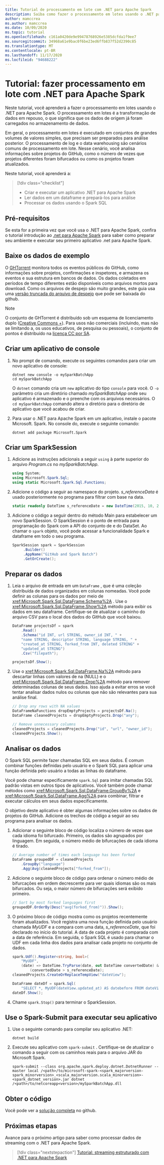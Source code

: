 ```yaml
---
title: Tutorial de processamento em lote com .NET para Apache Spark
description: Saiba como fazer o processamento em lotes usando o .NET para Apache Spark.
author: mamccrea
ms.author: mamccrea
ms.date: 10/09/2020
ms.topic: tutorial
ms.openlocfilehash: c161a0420de9e99478768926e5385dcfda1f9ee7
ms.sourcegitcommit: 34968a61e9bac0f6be23ed6ffb837f52d2390c85
ms.translationtype: MT
ms.contentlocale: pt-BR
ms.lasthandoff: 11/17/2020
ms.locfileid: "94688222"
---
```

# <a name="tutorial-do-batch-processing-with-net-for-apache-spark"></a>Tutorial: fazer processamento em lote com .NET para Apache Spark

Neste tutorial, você aprenderá a fazer o processamento em lotes usando o .NET para Apache Spark. O processamento em lotes é a transformação de dados em repouso, o que significa que os dados de origem já foram carregados no armazenamento de dados.

Em geral, o processamento em lotes é executado em conjuntos de grandes volumes de valores simples, que precisam ser preparados para análise posterior. O processamento de log e o data warehousing são cenários comuns de processamento em lote. Nesse cenário, você analisa informações sobre projetos do GitHub, como o número de vezes que projetos diferentes foram bifurcados ou como os projetos foram atualizados.

Neste tutorial, você aprenderá a:

> [!div class="checklist"]
>
> * Criar e executar um aplicativo .NET para Apache Spark
> * Ler dados em um dataframe e prepará-los para análise
> * Processar os dados usando o Spark SQL

## <a name="prerequisites"></a>Pré-requisitos

Se esta for a primeira vez que você usa o .NET para Apache Spark, confira o tutorial introdução ao [.net para Apache Spark](get-started.md) para saber como preparar seu ambiente e executar seu primeiro aplicativo .net para Apache Spark.

## <a name="download-the-sample-data"></a>Baixe os dados de exemplo

O [GHTorrent](http://ghtorrent.org/) monitora todos os eventos públicos do GitHub, como informações sobre projetos, confirmações e inspetores, e armazena os eventos e sua estrutura em bancos de dados. Os dados coletados em períodos de tempo diferentes estão disponíveis como arquivos mortos para download. Como os arquivos de despejo são muito grandes, este guia usa uma [versão truncada do arquivo de despejo](https://github.com/dotnet/spark/tree/master/examples/Microsoft.Spark.CSharp.Examples/Sql/Batch/projects_smaller.csv) que pode ser baixada do github.

> [!NOTE]
> O conjunto de GHTorrent é distribuído sob um esquema de licenciamento duplo ([Creative Commons +](https://wiki.creativecommons.org/wiki/CCPlus)). Para usos não comerciais (incluindo, mas não se limitando a, os usos educativos, de pesquisa ou pessoais), o conjunto de pontos é distribuído na [licença CC por SA](https://creativecommons.org/licenses/by-sa/4.0/).

## <a name="create-a-console-application"></a>Criar um aplicativo de console

1. No prompt de comando, execute os seguintes comandos para criar um novo aplicativo de console:

   ```dotnetcli
   dotnet new console -o mySparkBatchApp
   cd mySparkBatchApp
   ```

   O `dotnet` comando cria um `new` aplicativo do tipo `console` para você. O `-o` parâmetro cria um diretório chamado *mySparkBatchApp* onde seu aplicativo é armazenado e o preenche com os arquivos necessários. O `cd mySparkBatchApp` comando altera o diretório para o diretório de aplicativo que você acabou de criar.

1. Para usar o .NET para Apache Spark em um aplicativo, instale o pacote Microsoft. Spark. No console do, execute o seguinte comando:

   ```dotnetcli
   dotnet add package Microsoft.Spark
   ```

## <a name="create-a-sparksession"></a>Criar um SparkSession

1. Adicione as instruções adicionais a seguir `using` à parte superior do arquivo *Program.cs* no *mySparkBatchApp*.

   ```csharp
   using System;
   using Microsoft.Spark.Sql;
   using static Microsoft.Spark.Sql.Functions;
   ```

1. Adicione o código a seguir ao namespace do projeto. *s_referenceData* é usado posteriormente no programa para filtrar com base na data.

   ```csharp
   static readonly DateTime s_referenceDate = new DateTime(2015, 10, 20);
   ```

1. Adicione o código a seguir dentro do método Main para estabelecer um novo SparkSession. O SparkSession é o ponto de entrada para programação do Spark com a API do conjunto de e do DataSet. Ao chamar o `spark` objeto, você pode acessar a funcionalidade Spark e dataframe em todo o seu programa.

   ```csharp
   SparkSession spark = SparkSession
        .Builder()
        .AppName("GitHub and Spark Batch")
        .GetOrCreate();
   ```

## <a name="prepare-the-data"></a>Preparar os dados

1. Leia o arquivo de entrada em um `DataFrame` , que é uma coleção distribuída de dados organizados em colunas nomeadas. Você pode definir as colunas para os dados por meio de <xref:Microsoft.Spark.Sql.DataFrame.Schema%2A> . Use o <xref:Microsoft.Spark.Sql.DataFrame.Show%2A> método para exibir os dados em seu dataframe. Certifique-se de atualizar o caminho do arquivo CSV para o local dos dados do GitHub que você baixou.

   ```csharp
   DataFrame projectsDf = spark
       .Read()
       .Schema("id INT, url STRING, owner_id INT, " +
       "name STRING, descriptor STRING, language STRING, " +
       "created_at STRING, forked_from INT, deleted STRING" +
       "updated_at STRING")
       .Csv("filepath");

   projectsDf.Show();
   ```

1. Use o <xref:Microsoft.Spark.Sql.DataFrame.Na%2A> método para descartar linhas com valores de na (NULL) e o <xref:Microsoft.Spark.Sql.DataFrame.Drop%2A> método para remover determinadas colunas de seus dados. Isso ajuda a evitar erros se você tentar analisar dados nulos ou colunas que não são relevantes para sua análise final.

   ```csharp
   // Drop any rows with NA values
   DataFrameNaFunctions dropEmptyProjects = projectsDf.Na();
   DataFrame cleanedProjects = dropEmptyProjects.Drop("any");

   // Remove unnecessary columns
   cleanedProjects = cleanedProjects.Drop("id", "url", "owner_id");
   cleanedProjects.Show();
   ```

## <a name="analyze-the-data"></a>Analisar os dados

O Spark SQL permite fazer chamadas SQL em seus dados. É comum combinar funções definidas pelo usuário e o Spark SQL para aplicar uma função definida pelo usuário a todas as linhas do dataframe.

Você pode chamar especificamente `spark.Sql` para imitar chamadas SQL padrão vistas em outros tipos de aplicativos. Você também pode chamar métodos como <xref:Microsoft.Spark.Sql.DataFrame.GroupBy%2A> e <xref:Microsoft.Spark.Sql.DataFrame.Agg%2A> para combinar, filtrar e executar cálculos em seus dados especificamente.

O objetivo deste aplicativo é obter algumas informações sobre os dados de projetos do GitHub. Adicione os trechos de código a seguir ao seu programa para analisar os dados.

1. Adicionar o seguinte bloco de código localiza o número de vezes que cada idioma foi bifurcado. Primeiro, os dados são agrupados por linguagem. Em seguida, o número médio de bifurcações de cada idioma é tirado.

   ```csharp
   // Average number of times each language has been forked
   DataFrame groupedDF = cleanedProjects
       .GroupBy("language")
       .Agg(Avg(cleanedProjects["forked_from"]);
   ```

1. Adicione o seguinte bloco de código para ordenar o número médio de bifurcações em ordem decrescente para ver quais idiomas são os mais bifurcados. Ou seja, o maior número de bifurcações será exibido primeiro.

   ```csharp
   // Sort by most forked languages first
   groupedDF.OrderBy(Desc("avg(forked_from)")).Show();
   ```

1. O próximo bloco de código mostra como os projetos recentemente foram atualizados. Você registra uma nova função definida pelo usuário chamada *MyUDF* e a compara com uma data, *s_referenceDate*, que foi declarado no início do tutorial. A data de cada projeto é comparada com a data de referência. Em seguida, o Spark SQL é usado para chamar o UDF em cada linha dos dados para analisar cada projeto no conjunto de dados.

   ```csharp
   spark.Udf().Register<string, bool>(
       "MyUDF",
       (date) => DateTime.TryParse(date, out DateTime convertedDate) &&
           (convertedDate > s_referenceDate);
   cleanedProjects.CreateOrReplaceTempView("dateView");

   DataFrame dateDf = spark.Sql(
       "SELECT *, MyUDF(dateView.updated_at) AS datebefore FROM dateView");
   dateDf.Show();
   ```

1. Chame `spark.Stop()` para terminar o SparkSession.

## <a name="use-spark-submit-to-run-your-app"></a>Use o Spark-Submit para executar seu aplicativo

1. Use o seguinte comando para compilar seu aplicativo .NET:

   ```dotnetcli
   dotnet build
   ```

1. Execute seu aplicativo com `spark-submit` . Certifique-se de atualizar o comando a seguir com os caminhos reais para o arquivo JAR do Microsoft Spark.

   ```console
   spark-submit --class org.apache.spark.deploy.dotnet.DotnetRunner --master local /<path>/to/microsoft-spark-<spark_majorversion-spark_minorversion>_<scala_majorversion.scala_minorversion>-<spark_dotnet_version>.jar dotnet /<path>/to/netcoreapp<version>/mySparkBatchApp.dll
   ```

## <a name="get-the-code"></a>Obter o código

Você pode ver a [solução completa](https://github.com/dotnet/spark/blob/master/examples/Microsoft.Spark.CSharp.Examples/Sql/Batch/GitHubProjects.cs) no github.

## <a name="next-steps"></a>Próximas etapas

Avance para o próximo artigo para saber como processar dados de streaming com o .NET para Apache Spark.
> [!div class="nextstepaction"]
> [Tutorial: streaming estruturado com .NET para Apache Spark](streaming.md)
